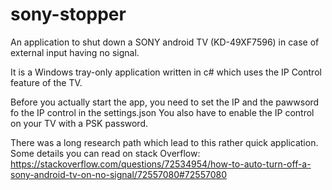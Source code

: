 # sony-stopper
An application to shut down a SONY android TV (KD-49XF7596) in case of external input having no signal.

It is a Windows tray-only application written in c# which uses the IP Control feature of the TV.

Before you actually start the app, you need to set the IP and the pawwsord fo the IP control in the settings.json
You also have to enable the IP control on your TV with a PSK password.


There was a long research path which lead to this rather quick application.\
Some details you can read on stack Overflow:\
https://stackoverflow.com/questions/72534954/how-to-auto-turn-off-a-sony-android-tv-on-no-signal/72557080#72557080


